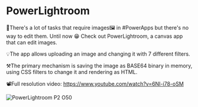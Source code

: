 # PowerLightroom
🤔There's a lot of tasks that require images🖼️ in #PowerApps but there's no way to edit them. Until now 😁 Check out PowerLightroom, a canvas app that can edit images. 

💡The app allows uploading an image and changing it with 7 different filters.

⚒️The primary mechanism is saving the image as BASE64 binary in memory, using CSS filters to change it and rendering as HTML.

📽️Full resolution video: https://www.youtube.com/watch?v=6NI-i78-oSM

![PowerLightroom P2 O50](https://user-images.githubusercontent.com/32096531/177582213-fe97bb6e-0dc8-4e3f-87ab-46cb14c97cb2.gif)

